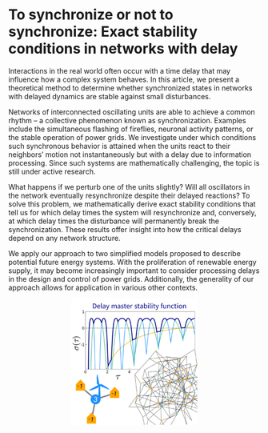 # To synchronize or not to synchronize: Exact stability conditions in networks with delay

Interactions in the real world often occur with a time delay that may influence how a complex system behaves.  In this article, we present a theoretical method to determine whether synchronized states in networks with delayed dynamics are stable against small disturbances.

Networks of interconnected oscillating units are able to achieve a common rhythm – a collective phenomenon known as synchronization. Examples include the simultaneous flashing of fireflies, neuronal activity patterns, or the stable operation of power grids. We investigate under which conditions such synchronous behavior is attained when the units react to their neighbors’ motion not instantaneously but with a delay due to information processing. Since such systems are mathematically challenging, the topic is still under active research.

What happens if we perturb one of the units slightly? Will all oscillators in the network eventually resynchronize despite their delayed reactions? To solve this problem, we mathematically derive exact stability conditions that tell us for which delay times the system will resynchronize and, conversely, at which delay times the disturbance will permanently break the synchronization. These results offer insight into how the critical delays depend on any network structure.

We apply our approach to two simplified models proposed to describe potential future energy systems. With the proliferation of renewable energy supply, it may become increasingly important to consider processing delays in the design and control of power grids. Additionally, the generality of our approach allows for application in various other contexts.

<p align="center"><img src="https://github.com/reykboerner/delay-networks/blob/master/figures/LL17070W_keyimage.png" alt="teaser" width="50%"/></p>
